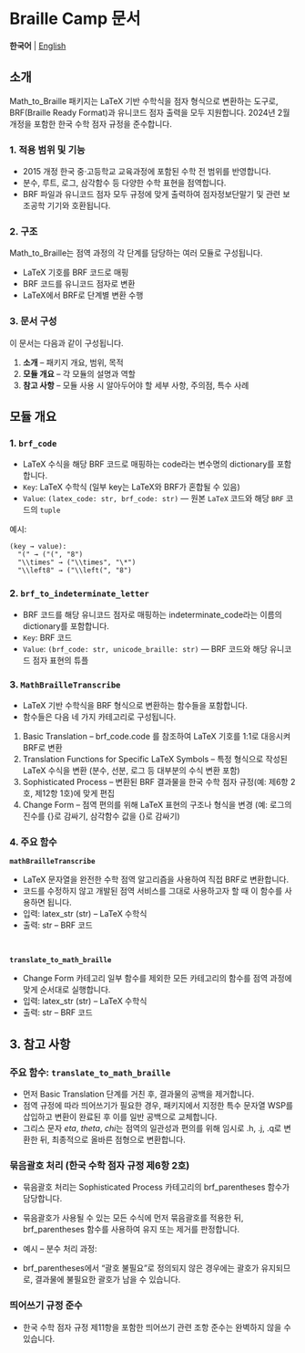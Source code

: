 # Braille Camp 문서

**한국어** | [English](./docs_en.md)

## 소개

Math_to_Braille 패키지는 LaTeX 기반 수학식을 점자 형식으로 변환하는 도구로, BRF(Braille Ready Format)과 유니코드 점자 출력을 모두 지원합니다. 2024년 2월 개정을 포함한 한국 수학 점자 규정을 준수합니다.

### 1. 적용 범위 및 기능

- 2015 개정 한국 중·고등학교 교육과정에 포함된 수학 전 범위를 반영합니다.
- 분수, 루트, 로그, 삼각함수 등 다양한 수학 표현을 점역합니다.
- BRF 파일과 유니코드 점자 모두 규정에 맞게 출력하여 점자정보단말기 및 관련 보조공학 기기와 호환됩니다.

### 2. 구조

Math_to_Braille는 점역 과정의 각 단계를 담당하는 여러 모듈로 구성됩니다.

- LaTeX 기호를 BRF 코드로 매핑
- BRF 코드를 유니코드 점자로 변환
- LaTeX에서 BRF로 단계별 변환 수행

### 3. 문서 구성

이 문서는 다음과 같이 구성됩니다.

1. **소개** – 패키지 개요, 범위, 목적
2. **모듈 개요** – 각 모듈의 설명과 역할
3. **참고 사항** – 모듈 사용 시 알아두어야 할 세부 사항, 주의점, 특수 사례

## 모듈 개요

### 1. `brf_code`

- LaTeX 수식을 해당 BRF 코드로 매핑하는 code라는 변수명의 dictionary를 포함합니다.
- `Key`: LaTeX 수학식 (일부 key는 LaTeX와 BRF가 혼합될 수 있음)
- `Value`: `(latex_code: str, brf_code: str)` — 원본 `LaTeX` 코드와 해당 `BRF` 코드의 `tuple`

예시:

```
(key → value):
  "(" → ("(", "8")
  "\\times" → ("\\times", "\*")
  "\\left8" → ("\\left(", "8")
```

### 2. `brf_to_indeterminate_letter`

- BRF 코드를 해당 유니코드 점자로 매핑하는 indeterminate_code라는 이름의 dictionary를 포함합니다.
- `Key`: BRF 코드
- `Value`: `(brf_code: str, unicode_braille: str)` — BRF 코드와 해당 유니코드 점자 표현의 튜플

### 3. `MathBrailleTranscribe`

- LaTeX 기반 수학식을 BRF 형식으로 변환하는 함수들을 포함합니다.
- 함수들은 다음 네 가지 카테고리로 구성됩니다.

1. Basic Translation – brf_code.code 를 참조하여 LaTeX 기호를 1:1로 대응시켜 BRF로 변환
2. Translation Functions for Specific LaTeX Symbols – 특정 형식으로 작성된 LaTeX 수식을 변환 (분수, 선분, 로그 등 대부분의 수식 변환 포함)
3. Sophisticated Process – 변환된 BRF 결과물을 한국 수학 점자 규정(예: 제6항 2호, 제12항 1호)에 맞게 편집
4. Change Form – 점역 편의를 위해 LaTeX 표현의 구조나 형식을 변경 (예: 로그의 진수를 {}로 감싸기, 삼각함수 값을 {}로 감싸기)

### 4. 주요 함수

**`mathBrailleTranscribe`**

- LaTeX 문자열을 완전한 수학 점역 알고리즘을 사용하여 직접 BRF로 변환합니다.
- 코드를 수정하지 않고 개발된 점역 서비스를 그대로 사용하고자 할 때 이 함수를 사용하면 됩니다.
- 입력: latex_str (str) – LaTeX 수학식
- 출력: str – BRF 코드

<br/>

**`translate_to_math_braille`**

- Change Form 카테고리 일부 함수를 제외한 모든 카테고리의 함수를 점역 과정에 맞게 순서대로 실행합니다.
- 입력: latex_str (str) – LaTeX 수학식
- 출력: str – BRF 코드

## 3. 참고 사항

### 주요 함수: `translate_to_math_braille`

- 먼저 Basic Translation 단계를 거친 후, 결과물의 공백을 제거합니다.
- 점역 규정에 따라 띄어쓰기가 필요한 경우, 패키지에서 지정한 특수 문자열 WSP를 삽입하고 변환이 완료된 후 이를 일반 공백으로 교체합니다.
- 그리스 문자 _eta_, _theta_, *chi*는 점역의 일관성과 편의를 위해 임시로 .h, .j, .q로 변환한 뒤, 최종적으로 올바른 점형으로 변환합니다.

### 묶음괄호 처리 (한국 수학 점자 규정 제6항 2호)

- 묶음괄호 처리는 Sophisticated Process 카테고리의 brf_parentheses 함수가 담당합니다.
- 묶음괄호가 사용될 수 있는 모든 수식에 먼저 묶음괄호를 적용한 뒤, brf_parentheses 함수를 사용하여 유지 또는 제거를 판정합니다.
- 예시 – 분수 처리 과정:

- brf_parentheses에서 “괄호 불필요”로 정의되지 않은 경우에는 괄호가 유지되므로, 결과물에 불필요한 괄호가 남을 수 있습니다.

### 띄어쓰기 규정 준수

- 한국 수학 점자 규정 제11항을 포함한 띄어쓰기 관련 조항 준수는 완벽하지 않을 수 있습니다.

